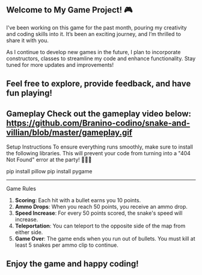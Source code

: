 Welcome to My Game Project! 🎮
-----------------------------------------------------------------------------------------------------------------------------------------------------------------------------------
I've been working on this game for the past month, pouring my creativity and coding skills into it. It’s been an exciting journey, and I’m thrilled to share it with you.

As I continue to develop new games in the future, I plan to incorporate constructors, classes to streamline my code and enhance functionality. Stay tuned for more updates and improvements!

Feel free to explore, provide feedback, and have fun playing!
-----------------------------------------------------------------------------------------------------------------------------------------------------------------------------------
Gameplay
Check out the gameplay video below:
https://github.com/Branino-codino/snake-and-villian/blob/master/gameplay.gif
-----------------------------------------------------------------------------------------------------------------------------------------------------------------------------------
Setup Instructions
To ensure everything runs smoothly, make sure to install the following libraries. This will prevent your code from turning into a "404 Not Found" error at the party! 🎉👨‍💻

pip install pillow
pip install pygame

-----------------------------------------------------------------------------------------------------------------------------------------------------------------------------------
 Game Rules

1. **Scoring**: Each hit with a bullet earns you 10 points.
2. **Ammo Drops**: When you reach 50 points, you receive an ammo drop.
3. **Speed Increase**: For every 50 points scored, the snake's speed will increase.
4. **Teleportation**: You can teleport to the opposite side of the map from either side.
5. **Game Over**: The game ends when you run out of bullets. You must kill at least 5 snakes per ammo clip to continue.


Enjoy the game and happy coding!
-----------------------------------------------------------------------------------------------------------------------------------------------------------------------------------
